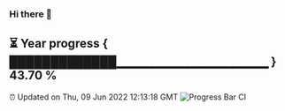 ### Hi there 👋
⏳ Year progress { █████████████▁▁▁▁▁▁▁▁▁▁▁▁▁▁▁▁▁ } 43.70 %
---
⏰ Updated on Thu, 09 Jun 2022 12:13:18 GMT
![Progress Bar CI](https://github.com/Moyi321/Moyi321/workflows/Progress%20Bar%20CI/badge.svg)
